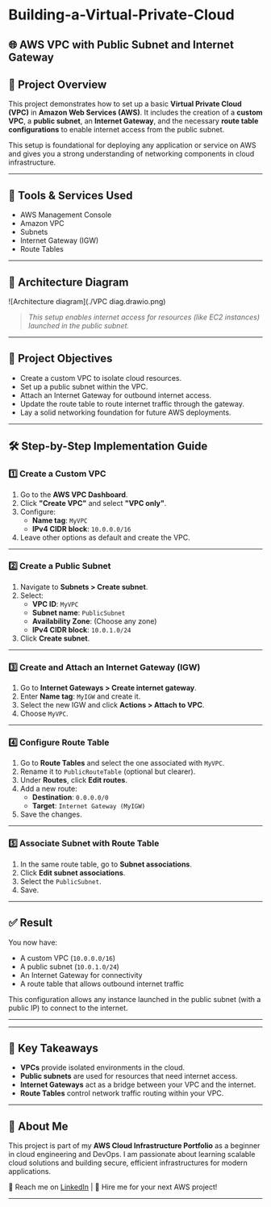 # Building-a-Virtual-Private-Cloud


## 🌐 AWS VPC with Public Subnet and Internet Gateway

## 📘 Project Overview

This project demonstrates how to set up a basic **Virtual Private Cloud (VPC)** in **Amazon Web Services (AWS)**. It includes the creation of a **custom VPC**, a **public subnet**, an **Internet Gateway**, and the necessary **route table configurations** to enable internet access from the public subnet.

This setup is foundational for deploying any application or service on AWS and gives you a strong understanding of networking components in cloud infrastructure.

---

## 🧰 Tools & Services Used

- AWS Management Console
- Amazon VPC
- Subnets
- Internet Gateway (IGW)
- Route Tables

---

## 🧱 Architecture Diagram

![Architecture diagram](./VPC diag.drawio.png)


> _This setup enables internet access for resources (like EC2 instances) launched in the public subnet._

---

## 📌 Project Objectives

- Create a custom VPC to isolate cloud resources.
- Set up a public subnet within the VPC.
- Attach an Internet Gateway for outbound internet access.
- Update the route table to route internet traffic through the gateway.
- Lay a solid networking foundation for future AWS deployments.

---

## 🛠️ Step-by-Step Implementation Guide

### 1️⃣ Create a Custom VPC

1. Go to the **AWS VPC Dashboard**.
2. Click **"Create VPC"** and select **"VPC only"**.
3. Configure:
   - **Name tag**: `MyVPC`
   - **IPv4 CIDR block**: `10.0.0.0/16`
4. Leave other options as default and create the VPC.

---

### 2️⃣ Create a Public Subnet

1. Navigate to **Subnets > Create subnet**.
2. Select:
   - **VPC ID**: `MyVPC`
   - **Subnet name**: `PublicSubnet`
   - **Availability Zone**: (Choose any zone)
   - **IPv4 CIDR block**: `10.0.1.0/24`
3. Click **Create subnet**.

---

### 3️⃣ Create and Attach an Internet Gateway (IGW)

1. Go to **Internet Gateways > Create internet gateway**.
2. Enter **Name tag**: `MyIGW` and create it.
3. Select the new IGW and click **Actions > Attach to VPC**.
4. Choose `MyVPC`.

---

### 4️⃣ Configure Route Table

1. Go to **Route Tables** and select the one associated with `MyVPC`.
2. Rename it to `PublicRouteTable` (optional but clearer).
3. Under **Routes**, click **Edit routes**.
4. Add a new route:
   - **Destination**: `0.0.0.0/0`
   - **Target**: `Internet Gateway (MyIGW)`
5. Save the changes.

---

### 5️⃣ Associate Subnet with Route Table

1. In the same route table, go to **Subnet associations**.
2. Click **Edit subnet associations**.
3. Select the `PublicSubnet`.
4. Save.

---

## ✅ Result

You now have:

- A custom VPC (`10.0.0.0/16`)
- A public subnet (`10.0.1.0/24`)
- An Internet Gateway for connectivity
- A route table that allows outbound internet traffic

This configuration allows any instance launched in the public subnet (with a public IP) to connect to the internet.

---


---

## 🌟 Key Takeaways

- **VPCs** provide isolated environments in the cloud.
- **Public subnets** are used for resources that need internet access.
- **Internet Gateways** act as a bridge between your VPC and the internet.
- **Route Tables** control network traffic routing within your VPC.

---

## 💼 About Me

This project is part of my **AWS Cloud Infrastructure Portfolio** as a beginner in cloud engineering and DevOps. I am passionate about learning scalable cloud solutions and building secure, efficient infrastructures for modern applications.

📧 Reach me on [LinkedIn](#) | 💼 Hire me for your next AWS project!

---







